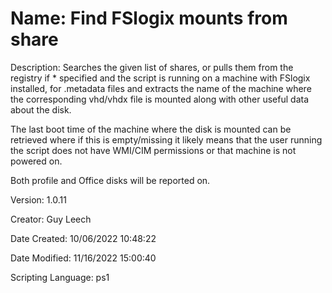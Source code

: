 ﻿# Name: Find FSlogix mounts from share

Description: Searches the given list of shares, or pulls them from the registry if * specified and the script is running on a machine with FSlogix installed, for .metadata files and extracts the name of the machine where the corresponding vhd/vhdx file is mounted along with other useful data about the disk.

The last boot time of the machine where the disk is mounted can be retrieved where if this is empty/missing it likely means that the user running the script does not have WMI/CIM permissions or that machine is not powered on.

Both profile and Office disks will be reported on.

Version: 1.0.11

Creator: Guy Leech

Date Created: 10/06/2022 10:48:22

Date Modified: 11/16/2022 15:00:40

Scripting Language: ps1

